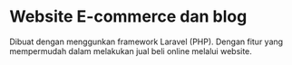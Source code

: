 # Website E-commerce dan blog
Dibuat dengan menggunkan framework Laravel (PHP). 
Dengan  fitur yang mempermudah dalam melakukan jual beli online melalui website.
